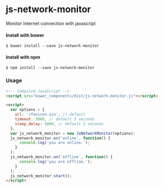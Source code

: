 js-network-monitor
==================

Monitor internet connection with javascript

#### Install with bower

```
$ bower install --save js-network-monitor
```

#### Install with npm

```
$ npm install --save js-network-monitor
```

### Usage

```html
<!-- Compiled JavaScript -->
<script src="bower_components/dist/js-network-monitor.js"></script>

<script>
  var options = {
    url: '/favicon.ico', // default
    timeout: 3000, // default 3 seconds
    sleep_delay: 5000, // default 5 seconds
  };
  var js_network_monitor = new JsNetworkMonitor(options);
  js_network_monitor.on('online', function() {
      console.log('you are online.');
    }
  );
  js_network_monitor.on('offline', function() {
      console.log('you are offline.');
    }
  );
  js_network_monitor.start();
</script>

```

